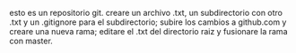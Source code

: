 esto es un repositorio git.
creare un archivo .txt, un subdirectorio con otro .txt y un .gitignore para el subdirectorio;
subire los cambios a github.com y creare una nueva rama;
editare el .txt del directorio raiz y fusionare la rama con master.
